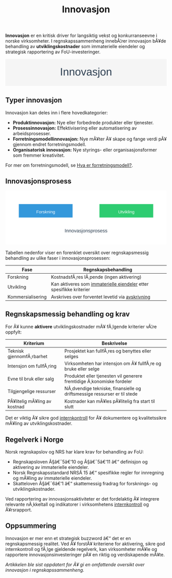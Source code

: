 ﻿---
title: "Innovasjon"
meta_title: "Innovasjon"
meta_description: '**Innovasjon** er en kritisk driver for langsiktig vekst og konkurranseevne i norske virksomheter. I regnskapssammenheng innebÃ¦rer innovasjon bÃ¥de behandling ...'
slug: innovasjon
type: blog
layout: pages/single
---

**Innovasjon** er en kritisk driver for langsiktig vekst og konkurranseevne i norske virksomheter. I regnskapssammenheng innebÃ¦rer innovasjon bÃ¥de behandling av **utviklingskostnader** som immaterielle eiendeler og strategisk rapportering av FoU-investeringer.

![Innovasjon](innovasjon-image.svg)

## Typer innovasjon

Innovasjon kan deles inn i flere hovedkategorier:

* **Produktinnovasjon:** Nye eller forbedrede produkter eller tjenester.
* **Prosessinnovasjon:** Effektivisering eller automatisering av arbeidsprosesser.
* **Forretningsmodellinnovasjon:** Nye mÃ¥ter Ã¥ skape og fange verdi pÃ¥ gjennom endret forretningsmodell.
* **Organisatorisk innovasjon:** Nye styrings- eller organisasjonsformer som fremmer kreativitet.

For mer om forretningsmodell, se [Hva er forretningsmodell?](/blogs/regnskap/hva-er-forretningsmodell "Hva er forretningsmodell? Komplett guide til utforming og evaluering av forretningsmodell for regnskap og virksomhetsstyring").

## Innovasjonsprosess

![Innovasjonsprosess](innovasjon-prosess.svg)

Tabellen nedenfor viser en forenklet oversikt over regnskapsmessig behandling av ulike faser i innovasjonsprosessen:

| Fase               | Regnskapsbehandling                                                       |
|--------------------|----------------------------------------------------------------------------|
| Forskning          | KostnadsfÃ¸res lÃ¸pende (ingen aktivering)                                   |
| Utvikling          | Kan aktiveres som [immaterielle eiendeler](/blogs/regnskap/hva-er-imaterielle-eiendeler "Hva er Imaterielle Eiendeler? Komplett Guide til Immaterielle Verdier i Regnskap") etter spesifikke kriterier |
| Kommersialisering  | Avskrives over forventet levetid via [avskrivning](/blogs/regnskap/hva-er-avskrivning "Hva er Avskrivning i Regnskap? Metoder, Beregning og Praktiske Eksempler")           |

## Regnskapsmessig behandling og krav

For Ã¥ kunne **aktivere** utviklingskostnader mÃ¥ fÃ¸lgende kriterier vÃ¦re oppfylt:

| Kriterium                             | Beskrivelse                                                        |
|---------------------------------------|--------------------------------------------------------------------|
| Teknisk gjennomfÃ¸rbarhet              | Prosjektet kan fullfÃ¸res og benyttes eller selges                   |
| Intensjon om fullfÃ¸ring               | Virksomheten har intensjon om Ã¥ fullfÃ¸re og bruke eller selge       |
| Evne til bruk eller salg              | Produktet eller tjenesten vil generere fremtidige Ã¸konomiske fordeler |
| Tilgjengelige ressurser               | NÃ¸dvendige tekniske, finansielle og driftsmessige ressurser er til stede |
| PÃ¥litelig mÃ¥ling av kostnad           | Kostnader kan mÃ¥les pÃ¥litelig fra start til slutt                  |

Det er viktig Ã¥ sikre god [internkontroll](/blogs/regnskap/hva-er-internkontroll "Hva er Internkontroll? En Komplett Guide til Internkontroll i Norge") for Ã¥ dokumentere og kvalitetssikre mÃ¥ling av utviklingskostnader.

## Regelverk i Norge

Norsk regnskapslov og NRS har klare krav for behandling av FoU:

* Regnskapsloven Â§â€¯5â€‘10 og Â§â€¯5â€‘11 â€“ definisjon og aktivering av immaterielle eiendeler.
* Norsk Regnskapsstandard NRSÂ 15 â€“ spesifikke regler for innregning og mÃ¥ling av immaterielle eiendeler.
* Skatteloven Â§â€¯6â€‘1 â€“ skattemessig fradrag for forsknings- og utviklingskostnader.

Ved rapportering av innovasjonsaktiviteter er det fordelaktig Ã¥ integrere relevante nÃ¸kkeltall og indikatorer i virksomhetens [internkontroll](/blogs/regnskap/hva-er-internkontroll "Hva er Internkontroll? En Komplett Guide til Internkontroll i Norge") og Ã¥rsrapport.

## Oppsummering

Innovasjon er mer enn et strategisk buzzword â€“ det er en regnskapsmessig realitet. Ved Ã¥ forstÃ¥ kriteriene for aktivering, sikre god internkontroll og fÃ¸lge gjeldende regelverk, kan virksomheter mÃ¥le og rapportere innovasjonsinvesteringer pÃ¥ en riktig og verdiskapende mÃ¥te.

*Artikkelen ble sist oppdatert for Ã¥ gi en omfattende oversikt over innovasjon i regnskapssammenheng.*

